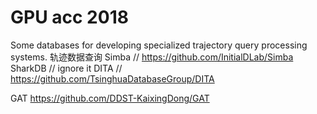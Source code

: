 # GPU acc 2018
Some databases for developing specialized trajectory query processing systems.
轨迹数据查询
    Simba    // https://github.com/InitialDLab/Simba
    SharkDB  // ignore it
    DITA     // https://github.com/TsinghuaDatabaseGroup/DITA

GAT https://github.com/DDST-KaixingDong/GAT
